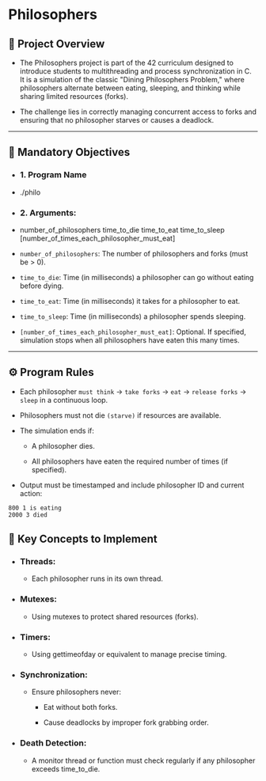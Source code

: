# Philosophers

## 📖 Project Overview

- The Philosophers project is part of the 42 curriculum designed to introduce students to multithreading and process synchronization in C. It is a simulation of the classic "Dining Philosophers Problem," where philosophers alternate between eating, sleeping, and thinking while sharing limited resources (forks).

- The challenge lies in correctly managing concurrent access to forks and ensuring that no philosopher starves or causes a deadlock.

---

## 📝 Mandatory Objectives

- ### 1. Program Name

- ./philo

- ### 2. Arguments:

- number_of_philosophers time_to_die time_to_eat time_to_sleep [number_of_times_each_philosopher_must_eat]

- `number_of_philosophers`: The number of philosophers and forks (must be > 0).

- `time_to_die`: Time (in milliseconds) a philosopher can go without eating before dying.

- `time_to_eat`: Time (in milliseconds) it takes for a philosopher to eat.

- `time_to_sleep`: Time (in milliseconds) a philosopher spends sleeping.

- `[number_of_times_each_philosopher_must_eat]`: Optional. If specified, simulation stops when all philosophers have eaten this many times.

---

## ⚙️ Program Rules

- Each philosopher `must think` → `take forks` → `eat` → `release forks` → `sleep` in a continuous loop.

- Philosophers must not die `(starve)` if resources are available.

- The simulation ends if:

    - A philosopher dies.

    - All philosophers have eaten the required number of times (if specified).

- Output must be timestamped and include philosopher ID and current action:
```
800 1 is eating
2000 3 died
```

## 🔑 Key Concepts to Implement

- ### Threads:

    - Each philosopher runs in its own thread.

- ### Mutexes:

    - Using mutexes to protect shared resources (forks).

- ### Timers:

    - Using gettimeofday or equivalent to manage precise timing.

- ### Synchronization:

    - Ensure philosophers never:

        - Eat without both forks.

        - Cause deadlocks by improper fork grabbing order.

- ### Death Detection:

    - A monitor thread or function must check regularly if any philosopher exceeds time_to_die.

